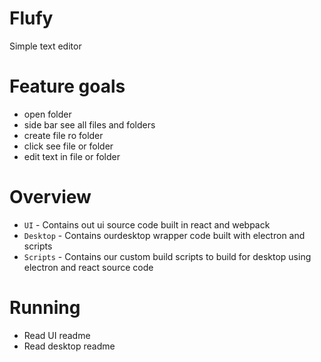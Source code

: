 # Flufy 

Simple text editor

# Feature goals

- open folder
- side bar see all files and folders
- create file ro folder
- click see file or folder 
- edit text in file or folder

# Overview

- `UI` - Contains out ui source code built in react and webpack
- `Desktop` - Contains ourdesktop wrapper code built with electron and scripts
- `Scripts` - Contains our custom build scripts to build for desktop using electron and react source code


# Running 

- Read UI readme 
- Read desktop readme